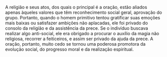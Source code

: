 ﻿A religião e seus atos, dos quais o principal é a oração, estão aliados apenas àqueles valores que têm reconhecimento social geral, aprovação do grupo. Portanto, quando o homem primitivo tentou gratificar suas emoções mais baixas ou satisfazer ambições não aplacadas, ele foi privado do consolo da religião e da assistência da prece. Se o indivíduo buscava realizar algo anti-social, ele era obrigado a procurar o auxílio da magia não religiosa, recorrer a feiticeiros, e assim ser privado da ajuda da prece. A oração, portanto, muito cedo se tornou uma poderosa promotora da evolução social, do progresso moral e da realização espiritual.